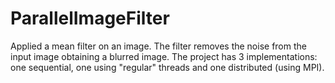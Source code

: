 # ParallelImageFilter
Applied a mean filter on an image. The filter removes the noise from the input image obtaining a blurred image.
The project has 3 implementations: one sequential, one using "regular" threads and one distributed (using MPI).
